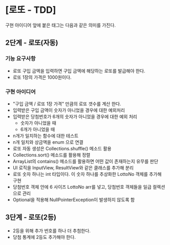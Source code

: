 # [로또 - TDD]

구현 아이디어 앞에 붙은 태그는 다음과 같은 의미를 가진다.

## 2단계 - 로또(자동)

### 기능 요구사항

- 로또 구입 금액을 입력하면 구입 금액에 해당하는 로또를 발급해야 한다.
- 로또 1장의 가격은 1000원이다.

### 구현 아이디어

- "구입 금액 / 로또 1장 가격" 만큼의 로또 갯수를 계산 한다.
- 입력받은 구입 금액이 숫자가 아니었을 경우에 대한 예외처리
- 입력받은 당첨번호가 6개의 숫자가 아니었을 경우에 대한 예외 처리
  - 숫자가 아니었을 때
  - 6개가 아니었을 때
- n개가 일치하는 함수에 대한 테스트
- n개 일치와 상금액을 enum 으로 연결
- 로또 자동 생성은 Collections.shuffle() 메소드 활용
- Collections.sort() 메소드를 활용해 정렬
- ArrayList의 contains() 메소드를 활용하면 어떤 값이 존재하는지 유무를 판단
- UI 로직을 InputView, ResultView와 같은 클래스를 추가해 분리
- 로또 숫자 하나는 int 타입이다. 이 숫자 하나를 추상화한 LottoNo 객체를 추가해 구현
- 당첨번호 객체 안에 6 사이즈 LottoNo arr를 넣고, 당첨번호 객체들을 일급 컬렉션으로 관리
- Optional을 적용해 NullPointerException이 발생하지 않도록 함

## 3단계 - 로또(2등)

- 2등을 위해 추가 번호를 하나 더 추첨한다.
- 당첨 통계에 2등도 추가해야 한다.
